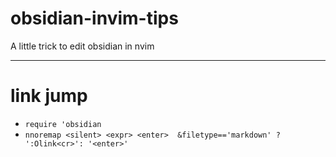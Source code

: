 # obsidian-invim-tips
A little trick to edit obsidian in nvim

------
# link jump
- `require 'obsidian`
- `nnoremap <silent> <expr> <enter>  &filetype=='markdown' ? ':Olink<cr>': '<enter>'`
